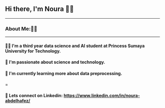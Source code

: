 ## Hi there, I'm Noura 👋🏻
***
### About Me:👩‍💻
***
#### 👩‍🎓 I'm a third year data science and AI student at Princess Sumaya University for Technology.
#### 🔭 I'm passionate about science and technology. 
#### 🌱 I'm currently learning more about data preprocessing.
=
#### 💬 Lets connect on Linkedin: https://www.linkedin.com/in/noura-abdelhafez/
<!--
**noura-na/noura-na** is a ✨ _special_ ✨ repository because its `README.md` (this file) appears on your GitHub profile.

Here are some ideas to get you started:

- 🔭 I’m currently working on ...
- 🌱 I’m currently learning ...
- 👯 I’m looking to collaborate on ...
- 🤔 I’m looking for help with ...
- 💬 Ask me about ...
- 📫 How to reach me: ...
- 😄 Pronouns: ...
- ⚡ Fun fact: ...
-->
